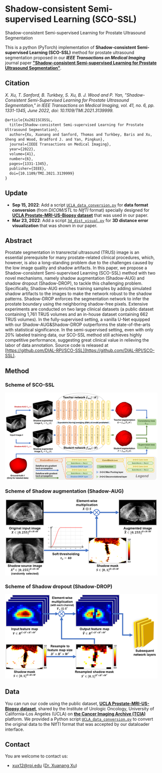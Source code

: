 # Shadow-consistent Semi-supervised Learning (SCO-SSL)
Shadow-consistent Semi-supervised Learning for Prostate Ultrasound Segmentation

This is a python (PyTorch) implementation of **Shadow-consistent Semi-supervised Learning (SCO-SSL)** method for prostate ultrasound segmentation proposed in our ***IEEE Transactions on Medical Imaging*** journal paper [**"Shadow-consistent Semi-supervised Learning for Prostate Ultrasound Segmentation"**](https://doi.org/10.1109/TMI.2021.3139999).

## Citation
  *X. Xu, T. Sanford, B. Turkbey, S. Xu, B. J. Wood and P. Yan, "Shadow-Consistent Semi-Supervised Learning for Prostate Ultrasound Segmentation," in IEEE Transactions on Medical Imaging, vol. 41, no. 6, pp. 1331-1345, June 2022, doi: 10.1109/TMI.2021.3139999.*

    @article{Xu2021SCOSSL,
      title={Shadow-consistent Semi-supervised Learning for Prostate Ultrasound Segmentation}, 
      author={Xu, Xuanang and Sanford, Thomas and Turkbey, Baris and Xu, Sheng and Wood, Bradford J. and Yan, Pingkun},
      journal={IEEE Transactions on Medical Imaging}, 
      year={2022},
      volume={41},
      number={6},
      pages={1331-1345},
      publisher={IEEE},
      doi={10.1109/TMI.2021.3139999}
    }

## Update
  - **Sep 15, 2022**: Add a script [`UCLA_data_conversion.py`](https://github.com/DIAL-RPI/SCO-SSL/blob/main/UCLA_data_conversion.py) for **data format conversion** (from *DICOM/STL* to *NIfTI* format) specially designed for [**UCLA Prostate-MRI-US-Biopsy dataset**](https://doi.org/10.7937/TCIA.2020.A61IOC1A) that was used in our paper.
  - **Mar 23, 2022**: Add a script [`3d_dist_visual.py`](https://github.com/DIAL-RPI/SCO-SSL/blob/main/3d_dist_visual.py) for **3D distance error visualization** that was shown in our paper.

## Abstract
Prostate segmentation in transrectal ultrasound (TRUS) image is an essential prerequisite for many prostate-related clinical procedures, which, however, is also a long-standing problem due to the challenges caused by the low image quality and shadow artifacts. In this paper, we propose a Shadow-consistent Semi-supervised Learning (SCO-SSL) method with two novel mechanisms, namely shadow augmentation (Shadow-AUG) and shadow dropout (Shadow-DROP), to tackle this challenging problem. Specifically, Shadow-AUG enriches training samples by adding simulated shadow artifacts to the images to make the network robust to the shadow patterns. Shadow-DROP enforces the segmentation network to infer the prostate boundary using the neighboring shadow-free pixels. Extensive experiments are conducted on two large clinical datasets (a public dataset containing 1,761 TRUS volumes and an in-house dataset containing 662 TRUS volumes). In the fully-supervised setting, a vanilla U-Net equipped with our Shadow-AUG&Shadow-DROP outperforms the state-of-the-arts with statistical significance. In the semi-supervised setting, even with only 20% labeled training data, our SCO-SSL method still achieves highly competitive performance, suggesting great clinical value in relieving the labor of data annotation. Source code is released at [https://github.com/DIAL-RPI/SCO-SSL](https://github.com/DIAL-RPI/SCO-SSL).

## Method
### Scheme of SCO-SSL
<img src="./fig1.png"/>

### Scheme of Shadow augmentation (Shadow-AUG)
<img width="600" src="./fig2.png"/>

### Scheme of Shadow dropout (Shadow-DROP)
<img width="600" src="./fig3.png"/>

## Data
You can run our code using the public dataset, [**UCLA Prostate-MRI-US-Biopsy dataset**](https://doi.org/10.7937/TCIA.2020.A61IOC1A), shared by the Institute of Urologic Oncology, University of California-Los Angeles (UCLA) on [**the Cancer Imaging Archive (TCIA)**](https://www.cancerimagingarchive.net/) platform. We provided a Python script [`UCLA_data_conversion.py`](https://github.com/DIAL-RPI/SCO-SSL/blob/main/UCLA_data_conversion.py) to convert the original data to the NIfTI format that was accepted by our dataloader interface.

## Contact
You are welcome to contact us:  
  - [xux12@rpi.edu](mailto:xux12@rpi.edu) ([Dr. Xuanang Xu](https://superxuang.github.io/))
